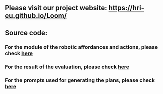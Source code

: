 ## Please visit our project website: https://hri-eu.github.io/Loom/


## Source code: 

### For the module of the **robotic affordances and actions**, please check [here](https://github.com/HRI-EU/affaction)
### For the result of the **evaluation**, please check [here](https://github.com/HRI-EU/LLM_Evaluation)
### For the **prompts** used for generating the plans, please check [here](https://github.com/HRI-EU/Loom/tree/main/data)
